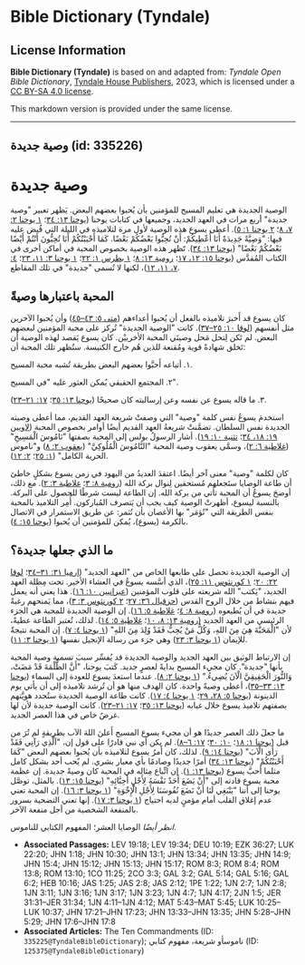 # Bible Dictionary (Tyndale)

## License Information

**Bible Dictionary (Tyndale)** is based on and adapted from: _Tyndale Open Bible Dictionary_, [Tyndale House Publishers](https://tyndaleopenresources.com/), 2023, which is licensed under a [CC BY-SA 4.0 license](https://creativecommons.org/licenses/by-sa/4.0/legalcode.en).

This markdown version is provided under the same license.



--------------------------------

## وصية جديدة (id: 335226)

وصية جديدة
==========

الوصية الجديدة هي تعليم المسيح للمؤمنين بأن يُحبوا بعضهم البعض. يَظهر تعبير "وصية جديدة" أربع مرات في العهد الجديد، وجميعها في كتابات يوحنا ([يوحنا ١٣: ٣٤](https://ref.ly/John13:34)؛ [١ يوحنا ٢: ٧، ٨](https://ref.ly/1John2:7)؛ [٢ يوحنا ١: ٥](https://ref.ly/2John1:5)). أعطى يسوع هذه الوصية لأول مرة لتلاميذه في الليلة التي قُبض عليه فيها: "وَصِيَّةً جَدِيدَةً أَنَا أُعْطِيكُمْ: أَنْ تُحِبُّوا بَعْضُكُمْ بَعْضًا. كَمَا أَحْبَبْتُكُمْ أَنَا تُحِبُّونَ أَنْتُمْ أَيْضًا بَعْضُكُمْ بَعْضًا" ([يوحنا ١٣: ٣٤](https://ref.ly/John13:34)). تََظهر هذه الوصية بخصوص المحبة في أماكن أخرى في الكتاب المُقدَّس ([يوحنا ١٥: ١٢، ١٧](https://ref.ly/John15:12)؛ [رومية ١٣: ٨](https://ref.ly/Rom13:8)؛ [١ بطرس ١: ٢٢](https://ref.ly/1Pet1:22)؛ [١ يوحنا ٣: ١١، ٢٣](https://ref.ly/1John3:11)؛ [٤: ٧، ١١، ١٢](https://ref.ly/1John4:7))، لكنها لا تُسمى "جديدة" في تلك المقاطع.

المحبة باعتبارها وصيةً
----------------------

كان يسوع قد أَخبرَ تلاميذه بالفعل أن يُحبوا أعداءهم ([متى ٥: ٤٣–٤٥](https://ref.ly/Matt5:43-Matt5:45)) وأن يُحبوا الآخرين مثل أنفسهم ([لوقا ١٠: ٢٥–٣٧](https://ref.ly/Luke10:25-Luke10:37)). كانت "الوصية الجديدة" تُركز على محبة المؤمنين لبعضهم البعض. لم تَكن لِتحل مَحل وصيتَي المحبة الأخرييْن. كان يسوع يَقصد لهذه الوصية أن تَخلق شهادةً قوية ومُقنعة للذين هُم خارج الكنيسة. ستُظهر تلك المحبة أن:

١. أتباعه أَحبَّوا بعضهم البعض بطريقة تُشبه محبة المسيح.

٢. المجتمع الحقيقي يُمكن العثور عليه "في المسيح".

٣. ما قاله يسوع عن نفسه وعن إرساليته كان صحيحًا ([يوحنا ١٣: ٣٥](https://ref.ly/John13:35)؛ [١٧: ٢١–٢٣](https://ref.ly/John17:21-John17:23)).

استخدمَ يسوعُ نفس كلمة "وصية" التي وصفتْ شريعة العهد القديم، مما أعطى وصيته الجديدة نفس السلطان. تضمَّنتْ شريعةُ العهد القديم أيضًا أوامر بخصوص المحبة ([لاويين ١٩: ١٨، ٣٤](https://ref.ly/Lev19:18)؛ [تثنية ١٠: ١٩](https://ref.ly/Deut10:19)). أشار الرسولُ بولس إلى المحبة بصفتها "نَامُوسَ الْمَسِيحِ" ([غلاطية ٦: ٢](https://ref.ly/Gal6:2))، وسمَّى يعقوب وصية المحبة "النَّامُوسَ الْمُلُوكِيَّ" ([يعقوب ٢: ٨](https://ref.ly/Jas2:8)) و"ناموس الحرية الكامل" ([١: ٢٥](https://ref.ly/Jas1:25)؛ [٢: ١٢](https://ref.ly/Jas2:12)).

كان لكلمة "وصية" معنى آخر أيضًا. اعتقدَ العديدُ من اليهود في زمن يسوع بشكلٍ خاطئ أن طاعة الوصايا ستَجعلهم مُستحقين لِنوال بركة الله ([رومية ٨: ٣](https://ref.ly/Rom8:3)؛ [غلاطية ٣: ٢](https://ref.ly/Gal3:2)). مع ذلك، أوضحَ يسوعُ أن المحبة تأتي من بركة الله. إن الطاعة ليست شرطًا للحصول على البركة. بالنسبة ليسوع، أظهرتْ الوصية كيف يجب أن يَتصرف المُباركون. أُمِر التلاميذ بالمحبة بنفس الطريقة التي "تُؤمَر" بها الأغصان بأن تُثمر: عن طريق الاستمرار في الاتصال بالكرمة (يسوع)، يُمكن للمؤمنين أن يُحبوا ([يوحنا ١٥: ٤](https://ref.ly/John15:4)).

ما الذي جعلها جديدة؟
--------------------

إن الوصية الجديدة تحصل على طابعها الخاص من "العهد الجديد" ([إرميا ٣١: ٣١–٣٤](https://ref.ly/Jer31:31-Jer31:34)؛ [لوقا ٢٢: ٢٠](https://ref.ly/Luke22:20)؛ [١ كورنثوس ١١: ٢٥](https://ref.ly/1Cor11:25))، الذي أسَّسه يسوعُ في العشاء الأخير. تحت مِظلة العهد الجديد، "يَكتب" الله شريعته على قلوب المؤمنين ([عبرانيين ١٠: ١٦](https://ref.ly/Heb10:16)). هذا يعني أنه يعمل فيهم بنشاط من خلال الروح القدس ([حزقيال ٣٦: ٢٧](https://ref.ly/Ezek36:27)؛ [٢ كورنثوس ٣: ٣](https://ref.ly/2Cor3:3))، مما يَمنحهم رغبةً جديدة في أن يُطيعوه ([رومية ٨: ٤](https://ref.ly/Rom8:4)؛ [غلاطية ٥: ١٦](https://ref.ly/Gal5:16)). إن الوصية الجديدة للمحبة هي الجزء الرئيسي من العهد الجديد ([رومية ١٣: ٨، ١٠](https://ref.ly/Rom13:8)؛ [غلاطية ٥: ١٤](https://ref.ly/Gal5:14)). لذلك، تُعتبر الطاعة عطيةً، لأن "الْمَحَبَّةَ هِيَ مِنَ اللهِ، وَكُلُّ مَنْ يُحِبُّ فَقَدْ وُلِدَ مِنَ اللهِ" ([١ يوحنا ٤: ٧](https://ref.ly/1John4:7)). إن المحبة نتيجةٌ للإيمان ([١ يوحنا ٣: ٢٣](https://ref.ly/1John3:23)) وهي جزء من رسالة الإنجيل نفسها ([١ يوحنا ٣: ١١](https://ref.ly/1John3:11)).

إن الارتباط الوثيق بين العهد الجديد والوصية الجديدة قد يُفسِّر سببَ تسمية وصية المحبة بأنها "جديدة". كان مجيء المسيح بدايةً لعصرٍ جديد. كَتبَ يوحنا، "أَنَّ الظُّلْمَةَ قَدْ مَضَتْ، وَالنُّورَ الْحَقِيقِيَّ الْآنَ يُضِيءُ.” ([١ يوحنا ٢: ٨](https://ref.ly/1John2:8)). عندما استعدَ يسوع للعودة إلى السماء ([يوحنا ١٣: ٣٣–٣٥](https://ref.ly/John13:33-John13:35))، أعطى وصيةً واحدة. كان الهدف منها هو أن تُرشد تلاميذه إلى أن يأتي يوم الدينونة ([يوحنا ٥: ٢٨، ٢٩](https://ref.ly/John5:28-John5:29)؛ [١ يوحنا ٤: ١٧](https://ref.ly/1John4:17)). كانت طاعة الوصية الجديدة ستُحدد هويَّتهم بصفتهم تلاميذ يسوع خلال غيابه ([يوحنا ١٣: ٣٥](https://ref.ly/John13:35)؛ [١٧: ٢١–٢٣](https://ref.ly/John17:21-John17:23)). كانت الوصية جديدة لأن لها غرضٌ خاص في هذا العصر الجديد.

ما جعلَ ذلك العصر جديدًا هو أن مجيء يسوع المسيح أَعلنَ اللهَ الآب بطريقةٍ لم تُرَ من قبل ([يوحنا ١: ١٨](https://ref.ly/John1:18)؛ [١٠: ٣٠](https://ref.ly/John10:30)؛ [١٧: ٦–٨](https://ref.ly/John17:6-John17:8)). لم يكن أي نبي قادرًا على قول إن، "اَلَّذِي رَآنِي فَقَدْ رَأَى الْآبَ" ([يوحنا ١٤: ٩](https://ref.ly/John14:9)). لذلك، كان أَمرُ يسوع لتلاميذه بأن يُحبوا بعضهم البعض "كَمَا أَحْبَبْتُكُمْ" ([يوحنا ١٣: ٣٤](https://ref.ly/John13:34)) أمرًا جديدًا وصادمًا بأي معيار بشري. لم يٌحب أحد بشكل كامل مثلما أحبَّ يسوع ([يوحنا ١٣: ١](https://ref.ly/John13:1)). إن اتِّباع مِثاله في المحبة كان وصيةً جديدة. إن عظمة محبة يسوع قادته إلى "أَنْ يَضَعَ أَحَدٌ نَفْسَهُ لِأَجْلِ أَحِبَّائِهِ" ([يوحنا ١٥: ١٣](https://ref.ly/John15:13)). بالمثل، توصَّل يوحنا إلى أننا "يَنْبَغِي لَنَا أَنْ نَضَعَ نُفُوسَنَا لِأَجْلِ الْإِخْوَةِ" ([١ يوحنا ٣: ١٦](https://ref.ly/1John3:16)). إن المحبة تعني عدم إغلاق القلب أمام مؤمنٍ لديه احتياج ([١ يوحنا ٣: ١٧](https://ref.ly/1John3:17)). إنها تعني التضحية بسرور بالمنفعة الشخصية من أجل منفعة الآخر.

*انظر أيضًا* الوصايا العشر؛ المفهوم الكتابي للناموس.

* **Associated Passages:** LEV 19:18; LEV 19:34; DEU 10:19; EZK 36:27; LUK 22:20; JHN 1:18; JHN 10:30; JHN 13:1; JHN 13:34; JHN 13:35; JHN 14:9; JHN 15:4; JHN 15:12; JHN 15:13; JHN 15:17; ROM 8:3; ROM 8:4; ROM 13:8; ROM 13:10; 1CO 11:25; 2CO 3:3; GAL 3:2; GAL 5:14; GAL 5:16; GAL 6:2; HEB 10:16; JAS 1:25; JAS 2:8; JAS 2:12; 1PE 1:22; 1JN 2:7; 1JN 2:8; 1JN 3:11; 1JN 3:16; 1JN 3:17; 1JN 3:23; 1JN 4:7; 1JN 4:17; 2JN 1:5; JER 31:31–JER 31:34; 1JN 4:11–1JN 4:12; MAT 5:43–MAT 5:45; LUK 10:25–LUK 10:37; JHN 17:21–JHN 17:23; JHN 13:33–JHN 13:35; JHN 5:28–JHN 5:29; JHN 17:6–JHN 17:8
* **Associated Articles:** The Ten Commandments (ID: `335225@TyndaleBibleDictionary`); ناموسأو شريعة، مفهوم كتابي (ID: `125375@TyndaleBibleDictionary`)

